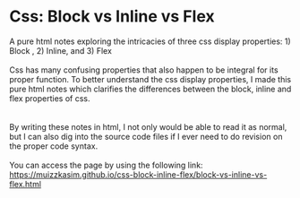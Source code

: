# Css: Block vs Inline vs Flex
A pure html notes exploring the intricacies of three css display properties: 1) Block , 2) Inline, and 3) Flex<br/>
<br/>
Css has many confusing properties that also happen to be integral for its proper function. To better understand the css display properties, I made this pure html notes which clarifies the differences between the block, inline and flex properties of css.<br/>  
<br/>
By writing these notes in html, I not only would be able to read it as normal, but I can also dig into the source code files if I ever need to do revision on the proper code syntax.<br/>
<br/>
You can access the page by using the following link:<br/>
https://muizzkasim.github.io/css-block-inline-flex/block-vs-inline-vs-flex.html<br/>
